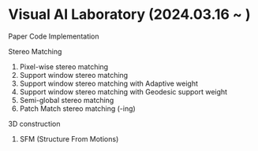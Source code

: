 # Visual AI Laboratory (2024.03.16 ~ )

Paper Code Implementation 

Stereo Matching
  1. Pixel-wise stereo matching
  2. Support window stereo matching
  3. Support window stereo matching with Adaptive weight
  4. Support window stereo matching with Geodesic support weight
  5. Semi-global stereo matching
  6. Patch Match stereo matching (-ing)

3D construction
  1. SFM (Structure From Motions)
